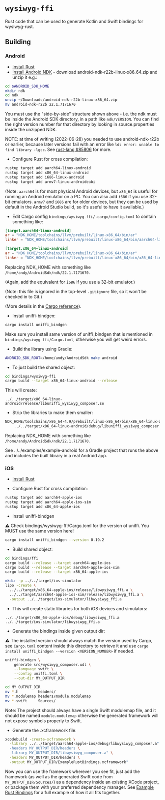 # `wysiwyg-ffi`

Rust code that can be used to generate Kotlin and Swift bindings for
wysiwyg-rust.

## Building

### Android

* [Install Rust](https://www.rust-lang.org/tools/install)
* [Install Android NDK](https://developer.android.com/ndk/downloads) - download
  android-ndk-r22b-linux-x86_64.zip and unzip it e.g.:

```bash
cd $ANDROID_SDK_HOME
mkdir ndk
cd ndk
unzip ~/Downloads/android-ndk-r22b-linux-x86_64.zip
mv android-ndk-r22b 22.1.7171670
```

You must use the "side-by-side" structure shown above - i.e. the ndk must be
inside the Android SDK directory, in a path like `ndk/VERSION`. You can find
the right version number for that directory by looking in source.properties
inside the unzipped NDK.

NOTE: at time of writing (2022-06-28) you needed to use android-ndk-r22b or
earlier, because later versions fail with an error like
`ld: error: unable to find library -lgcc`.  See
[rust-lang #85806](https://github.com/rust-lang/rust/pull/85806) for more.

* Configure Rust for cross compilation:

```bash
rustup target add aarch64-linux-android
rustup target add x86_64-linux-android
rustup target add i686-linux-android
rustup target add armv7-linux-androideabi
```

(Note: `aarch64` is for most physical Android devices, but `x86_64` is useful
for running an Android emulator on a PC. You can also add `i686` if you use
32-bit emulators.  `armv7` and `i686` are for older devices, but they can be
used by default in the Android Studio build, so it's useful to have it
available.)

* Edit Cargo config `bindings/wysiwyg-ffi/.cargo/config.toml` to contain
  something like:

```toml
[target.aarch64-linux-android]
ar = "NDK_HOME/toolchains/llvm/prebuilt/linux-x86_64/bin/ar"
linker = "NDK_HOME/toolchains/llvm/prebuilt/linux-x86_64/bin/aarch64-linux-android30-clang"

[target.x86_64-linux-android]
ar = "NDK_HOME/toolchains/llvm/prebuilt/linux-x86_64/bin/ar"
linker = "NDK_HOME/toolchains/llvm/prebuilt/linux-x86_64/bin/x86_64-linux-android30-clang"
```

Replacing NDK_HOME with something like `/home/andy/AndroidSdk/ndk/22.1.7171670`.

(Again, add the equivalent for `i686` if you use a 32-bit emulator.)

(Note: this file is ignored in the top-level `.gitignore` file, so it won't be
checked in to Git.)

(More details in the
[Cargo reference](https://doc.rust-lang.org/cargo/reference/config.html)).

* Install uniffi-bindgen:

```bash
cargo install uniffi_bindgen
```

Make sure you install same version of uniffi_bindgen that is mentioned in
`bindings/wysiwyg-ffi/Cargo.toml`, otherwise you will get weird errors.

* Build the library using Gradle:

```bash
ANDROID_SDK_ROOT=/home/andy/AndroidSdk make android
```

* To just build the shared object:

```bash
cd bindings/wysiwyg-ffi
cargo build --target x86_64-linux-android --release

```
This will create:

```
../../target/x86_64-linux-android/release/libuniffi_wysiwyg_composer.so
```

* Strip the libraries to make them smaller:

```bash
NDK_HOME/toolchains/x86_64-4.9/prebuilt/linux-x86_64/bin/x86_64-linux-android-strip \
    ../../target/x86_64-linux-android/debug/libuniffi_wysiwyg_composer.so
```

Replacing NDK_HOME with something like `/home/andy/AndroidSdk/ndk/22.1.7171670`.

See ../../examples/example-android for a Gradle project that runs the above
and includes the built library in a real Android app.

### iOS

* [Install Rust](https://www.rust-lang.org/tools/install)

* Configure Rust for cross compilation:

```bash
rustup target add aarch64-apple-ios
rustup target add aarch64-apple-ios-sim
rustup target add x86_64-apple-ios
```

* Install uniffi-bindgen

⚠️  Check bindings/wysiwyg-ffi/Cargo.toml for the version of uniffi. You MUST
use the same version here!

```bash
cargo install uniffi_bindgen --version 0.19.2
```

* Build shared object:

```bash
cd bindings/ffi
cargo build --release --target aarch64-apple-ios
cargo build --release --target aarch64-apple-ios-sim
cargo build --release --target x86_64-apple-ios

mkdir -p ../../target/ios-simulator
lipo -create \
  ../../target/x86_64-apple-ios/release/libwysiwyg_ffi.a \
  ../../target/aarch64-apple-ios-sim/release/libwysiwyg_ffi.a \
  -output ../../target/ios-simulator/libwysiwyg_ffi.a
```

* This will create static libraries for both iOS devices and simulators:

```
../../target/x86_64-apple-ios/debug/libwysiwyg_ffi.a
../../target/ios-simulator/libwysiwyg_ffi.a
```

* Generate the bindings inside given output dir:

⚠️ The installed version should always match the version used by Cargo, see
`Cargo.toml` content inside this directory to retrieve it and use
`cargo install uniffi_bindgen --version <VERSION_NUMBER>` if needed.

```bash
uniffi-bindgen \
    generate src/wysiwyg_composer.udl \
    --language swift \
    --config uniffi.toml \
    --out-dir MY_OUTPUT_DIR

cd MY_OUTPUT_DIR
mv *.h         headers/
mv *.modulemap headers/module.modulemap
mv *.swift     Sources/
```

Note: The project should always have a single Swift modulemap file, and it
should be named `module.modulemap` otherwise the generated framework will not
expose symbols properly to Swift.

* Generate the .xcframework file:

```bash
xcodebuild -create-xcframework \
  -library ../../target/aarch64-apple-ios/debug/libwysiwyg_composer.a" \
  -headers MY_OUTPUT_DIR/headers \
  -library MY_OUTPUT_DIR/libwysiwyg_composer.a" \
  -headers MY_OUTPUT_DIR/headers \
  -output MY_OUTPUT_DIR/ExampleRustBindings.xcframework"
```

Now you can use the framework wherever you see fit, just add the framework (as
well as the generated Swift code from `MY_OUTPUT_DIR/Sources/`) as a dependency
inside an existing XCode project, or package them with your preferred dependency
manager. See
[Example Rust Bindings](https://gitlab.com/andybalaam/example-rust-bindings/)
for a full example of how it all fits together.
